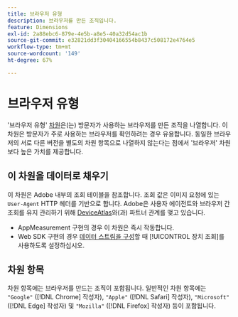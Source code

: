 ```yaml
---
title: 브라우저 유형
description: 브라우저를 만든 조직입니다.
feature: Dimensions
exl-id: 2a88ebc6-879e-4e5b-a8e5-40a32d54ac1b
source-git-commit: e32821dd3f30404166554b8437c508172e4764e5
workflow-type: tm+mt
source-wordcount: '149'
ht-degree: 67%

---
```


# 브라우저 유형

&#39;브라우저 유형&#39; [차원](overview.md)은(는) 방문자가 사용하는 브라우저를 만든 조직을 나열합니다. 이 차원은 방문자가 주로 사용하는 브라우저를 확인하려는 경우 유용합니다. 동일한 브라우저의 서로 다른 버전을 별도의 차원 항목으로 나열하지 않는다는 점에서 &#39;브라우저&#39; 차원보다 높은 가치를 제공합니다.

## 이 차원을 데이터로 채우기

이 차원은 Adobe 내부의 조회 테이블을 참조합니다. 조회 값은 이미지 요청에 있는 `User-Agent` HTTP 헤더를 기반으로 합니다. Adobe은 사용자 에이전트와 브라우저 간 조회를 유지 관리하기 위해 [DeviceAtlas](https://deviceatlas.com/)와(과) 파트너 관계를 맺고 있습니다.

* AppMeasurement 구현의 경우 이 차원은 즉시 작동합니다.
* Web SDK 구현의 경우 [데이터 스트림을 구성](https://experienceleague.adobe.com/docs/experience-platform/datastreams/configure.html?lang=ko)할 때 [!UICONTROL 장치 조회]를 사용하도록 설정하십시오.

## 차원 항목

차원 항목에는 브라우저를 만드는 조직이 포함됩니다. 일반적인 차원 항목에는 `"Google"` ([!DNL Chrome] 작성자), `"Apple"` ([!DNL Safari] 작성자), `"Microsoft"` ([!DNL Edge] 작성자) 및 `"Mozilla"` ([!DNL Firefox] 작성자) 등이 포함됩니다.
